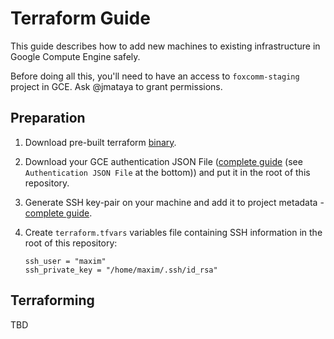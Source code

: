 # Terraform Guide

This guide describes how to add new machines to existing infrastructure in Google Compute Engine safely.

Before doing all this, you'll need to have an access to `foxcomm-staging` project in GCE. Ask @jmataya to grant permissions.

## Preparation

1. Download pre-built terraform [binary](https://www.terraform.io/downloads.html).

2. Download your GCE authentication JSON File ([complete guide](https://www.terraform.io/docs/providers/google/) (see `Authentication JSON File` at the bottom)) and put it in the root of this repository.

3. Generate SSH key-pair on your machine and add it to project metadata - [complete guide](https://cloud.google.com/compute/docs/instances/connecting-to-instance#generatesshkeypair).

4. Create `terraform.tfvars` variables file containing SSH information in the root of this repository:

	```
	ssh_user = "maxim"
	ssh_private_key = "/home/maxim/.ssh/id_rsa"
	```

## Terraforming

TBD
